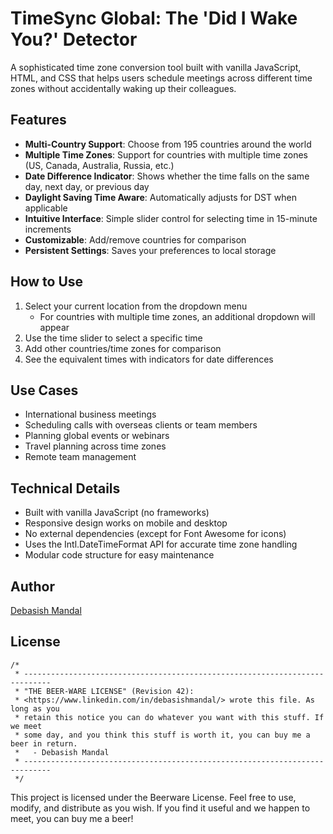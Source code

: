# TimeSync Global: The 'Did I Wake You?' Detector

A sophisticated time zone conversion tool built with vanilla JavaScript, HTML, and CSS that helps users schedule meetings across different time zones without accidentally waking up their colleagues.

## Features

- **Multi-Country Support**: Choose from 195 countries around the world
- **Multiple Time Zones**: Support for countries with multiple time zones (US, Canada, Australia, Russia, etc.)
- **Date Difference Indicator**: Shows whether the time falls on the same day, next day, or previous day
- **Daylight Saving Time Aware**: Automatically adjusts for DST when applicable
- **Intuitive Interface**: Simple slider control for selecting time in 15-minute increments
- **Customizable**: Add/remove countries for comparison
- **Persistent Settings**: Saves your preferences to local storage

## How to Use

1. Select your current location from the dropdown menu
   - For countries with multiple time zones, an additional dropdown will appear
2. Use the time slider to select a specific time
3. Add other countries/time zones for comparison
4. See the equivalent times with indicators for date differences

## Use Cases

- International business meetings
- Scheduling calls with overseas clients or team members
- Planning global events or webinars
- Travel planning across time zones
- Remote team management

## Technical Details

- Built with vanilla JavaScript (no frameworks)
- Responsive design works on mobile and desktop
- No external dependencies (except for Font Awesome for icons)
- Uses the Intl.DateTimeFormat API for accurate time zone handling
- Modular code structure for easy maintenance


## Author

[Debasish Mandal](https://www.linkedin.com/in/debasishmandal/)

## License

```
/*
 * ----------------------------------------------------------------------------
 * "THE BEER-WARE LICENSE" (Revision 42):
 * <https://www.linkedin.com/in/debasishmandal/> wrote this file. As long as you 
 * retain this notice you can do whatever you want with this stuff. If we meet 
 * some day, and you think this stuff is worth it, you can buy me a beer in return.
 *   - Debasish Mandal
 * ----------------------------------------------------------------------------
 */
```

This project is licensed under the Beerware License. Feel free to use, modify, and distribute as you wish. If you find it useful and we happen to meet, you can buy me a beer!